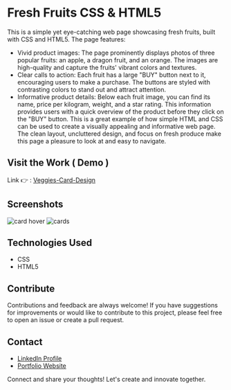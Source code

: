 


# Fresh Fruits CSS & HTML5

This is a simple yet eye-catching web page showcasing fresh fruits, built with CSS and HTML5. The page features:

- Vivid product images: The page prominently displays photos of three popular fruits: an apple, a dragon fruit, and an orange. The images are high-quality and capture the fruits' vibrant colors and textures.
- Clear calls to action: Each fruit has a large "BUY" button next to it, encouraging users to make a purchase. The buttons are styled with contrasting colors to stand out and attract attention.
- Informative product details: Below each fruit image, you can find its name, price per kilogram, weight, and a star rating. This information provides users with a quick overview of the product before they click on the "BUY" button.
This is a great example of how simple HTML and CSS can be used to create a visually appealing and informative web page. The clean layout, uncluttered design, and focus on fresh produce make this page a pleasure to look at and easy to navigate.
## Visit the Work ( Demo )
Link 👉 : [Veggies-Card-Design](https://nithishgitsrc.github.io/Frontend-Works-Showcase/Veggies-Card-Design/index.html)

## Screenshots

![card hover](https://github.com/NithishGitSrc/Frontend-Works-Showcase/assets/126682106/e2d194e7-e9dd-4210-b2fb-8ef36fc51738)
![cards](https://github.com/NithishGitSrc/Frontend-Works-Showcase/assets/126682106/ce11612e-9923-49fc-8e3a-aa6b6b1dd477)


## Technologies Used

- CSS
- HTML5

## Contribute

Contributions and feedback are always welcome! If you have suggestions for improvements or would like to contribute to this project, please feel free to open an issue or create a pull request.

## Contact

- [LinkedIn Profile](https://www.linkedin.com/in/nithish-g-65b227239/)
- [Portfolio Website](https://www.nithishg.epizy.com)

Connect and share your thoughts! Let's create and innovate together.
